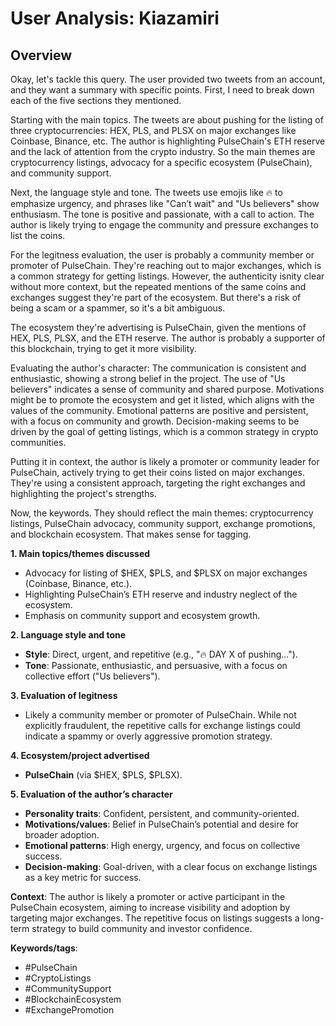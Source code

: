# User Analysis: Kiazamiri

## Overview

<think>
Okay, let's tackle this query. The user provided two tweets from an account, and they want a summary with specific points. First, I need to break down each of the five sections they mentioned.

Starting with the main topics. The tweets are about pushing for the listing of three cryptocurrencies: HEX, PLS, and PLSX on major exchanges like Coinbase, Binance, etc. The author is highlighting PulseChain's ETH reserve and the lack of attention from the crypto industry. So the main themes are cryptocurrency listings, advocacy for a specific ecosystem (PulseChain), and community support.

Next, the language style and tone. The tweets use emojis like 🔥 to emphasize urgency, and phrases like "Can’t wait" and "Us believers" show enthusiasm. The tone is positive and passionate, with a call to action. The author is likely trying to engage the community and pressure exchanges to list the coins.

For the legitness evaluation, the user is probably a community member or promoter of PulseChain. They're reaching out to major exchanges, which is a common strategy for getting listings. However, the authenticity isnity clear without more context, but the repeated mentions of the same coins and exchanges suggest they're part of the ecosystem. But there's a risk of being a scam or a spammer, so it's a bit ambiguous.

The ecosystem they're advertising is PulseChain, given the mentions of HEX, PLS, PLSX, and the ETH reserve. The author is probably a supporter of this blockchain, trying to get it more visibility.

Evaluating the author's character: The communication is consistent and enthusiastic, showing a strong belief in the project. The use of "Us believers" indicates a sense of community and shared purpose. Motivations might be to promote the ecosystem and get it listed, which aligns with the values of the community. Emotional patterns are positive and persistent, with a focus on community and growth. Decision-making seems to be driven by the goal of getting listings, which is a common strategy in crypto communities.

Putting it in context, the author is likely a promoter or community leader for PulseChain, actively trying to get their coins listed on major exchanges. They're using a consistent approach, targeting the right exchanges and highlighting the project's strengths.

Now, the keywords. They should reflect the main themes: cryptocurrency listings, PulseChain advocacy, community support, exchange promotions, and blockchain ecosystem. That makes sense for tagging.
</think>

**1. Main topics/themes discussed**  
- Advocacy for listing of $HEX, $PLS, and $PLSX on major exchanges (Coinbase, Binance, etc.).  
- Highlighting PulseChain’s ETH reserve and industry neglect of the ecosystem.  
- Emphasis on community support and ecosystem growth.  

**2. Language style and tone**  
- **Style**: Direct, urgent, and repetitive (e.g., "🔥 DAY X of pushing...").  
- **Tone**: Passionate, enthusiastic, and persuasive, with a focus on collective effort ("Us believers").  

**3. Evaluation of legitness**  
- Likely a community member or promoter of PulseChain. While not explicitly fraudulent, the repetitive calls for exchange listings could indicate a spammy or overly aggressive promotion strategy.  

**4. Ecosystem/project advertised**  
- **PulseChain** (via $HEX, $PLS, $PLSX).  

**5. Evaluation of the author’s character**  
- **Personality traits**: Confident, persistent, and community-oriented.  
- **Motivations/values**: Belief in PulseChain’s potential and desire for broader adoption.  
- **Emotional patterns**: High energy, urgency, and focus on collective success.  
- **Decision-making**: Goal-driven, with a clear focus on exchange listings as a key metric for success.  

**Context**: The author is likely a promoter or active participant in the PulseChain ecosystem, aiming to increase visibility and adoption by targeting major exchanges. The repetitive focus on listings suggests a long-term strategy to build community and investor confidence.  

**Keywords/tags**:  
- #PulseChain  
- #CryptoListings  
- #CommunitySupport  
- #BlockchainEcosystem  
- #ExchangePromotion